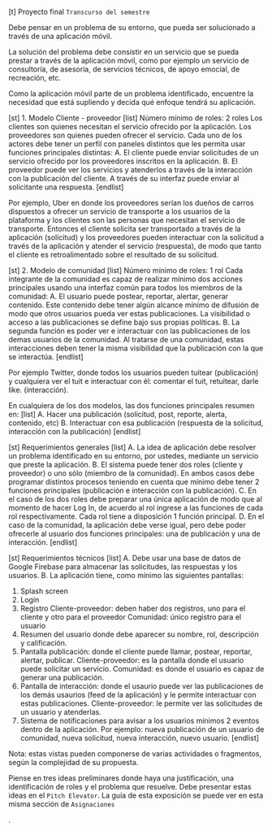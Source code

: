 [t] Proyecto final
`Transcurso del semestre`

Debe pensar en un problema de su entorno, que pueda ser solucionado a través de una aplicación móvil.

La solución del problema debe consistir en un servicio que se pueda prestar a través de la aplicación móvil, como por ejemplo un servicio de consultoría, de asesoría, de servicios técnicos, de apoyo emocial, de recreación, etc.

Como la aplicación móvil parte de un problema identificado, encuentre la necesidad que está supliendo y decida qué enfoque tendrá su aplicación.

[st] 1. Modelo Cliente - proveedor
[list]
Número mínimo de roles: 2 roles
Los clientes son quienes necesitan el servicio ofrecido por la aplicación.
Los proveedores son quienes pueden ofrecer el servicio.
Cada uno de los actores debe tener un perfil con paneles distintos que les permita usar funciones principales distintas:
A. El cliente puede enviar solicitudes de un servicio ofrecido por los proveedores inscritos en la aplicación.
B. El proveedor puede ver los servicios y atenderlos a través de la interacción con la publicación del cliente. A través de su interfaz puede enviar al solicitante una respuesta.
[endlist]

Por ejemplo, Uber en donde los proveedores serían los dueños de carros dispuestos a ofrecer un servicio de transporte a los usuarios de la plataforma y los clientes son las personas que necesitan el servicio de transporte.
Entonces el cliente solicita ser transportado a través de la aplicación (solicitud) y los proveedores pueden interactuar con la solicitud a través de la aplicación y atender el servicio (respuesta), de modo que tanto el cliente es retroalimentado sobre el resultado de su solicitud.

[st] 2. Modelo de comunidad
[list]
Número mínimo de roles: 1 rol
Cada integrante de la comunidad es capaz de realizar mínimo dos acciones principales usando una interfaz común para todos los miembros de la comunidad:
A. El usuario puede postear, reportar, alertar, generar contenido. Este contenido debe tener algún alcance mínimo de difusión de modo que otros usuarios pueda ver estas publicaciones. La visibilidad o acceso a las publicaciones se define bajo sus propias políticas.
B. La segunda función es poder ver e interactuar con las publicaciones de los demas usuarios de la comunidad. Al tratarse de una comunidad, estas interacciones deben tener la misma visibilidad que la publicación con la que se interactúa.
[endlist]

Por ejemplo Twitter, donde todos los usuarios pueden tuitear (publicación) y cualquiera ver el tuit e interactuar con él: comentar el tuit, retuitear, darle like. (interacción).

En cualquiera de los dos modelos, las dos funciones principales resumen en:
[list]
A. Hacer una publicación (solicitud, post, reporte, alerta, contenido, etc)
B. Interactuar con esa publicación (respuesta de la solicitud, interacción con la publicación)
[endlist]

[st] Requerimientos generales
[list]
A. La idea de aplicación debe resolver un problema identificado en su entorno, por ustedes, mediante un servicio que preste la aplicación.
B. El sistema puede tener dos roles (cliente y proveedor) o uno sólo (miembro de la comunidad). En ambos casos debe programar distintos procesos teniendo en cuenta que mínimo debe tener 2 funciones principales (publicación e interacción con la publicación).
C. En el caso de los dos roles debe preparar una única aplicación de modo que al momento de hacer Log In, de acuerdo al rol ingrese a las funciones de cada rol respectivamente. Cada rol tiene a disposición 1 función principal.
D. En el caso de la comunidad, la aplicación debe verse igual, pero debe poder ofrecerle al usuario dos funciones principales: una de publicación y una de interacción.
[endlist]

[st] Requerimientos técnicos
[list]
A. Debe usar una base de datos de Google Firebase para almacenar las solicitudes, las respuestas y los usuarios.
B. La aplicación tiene, como mínimo las siguientes pantallas:
1. Splash screen
2. Login
3. Registro
Cliente-proveedor: deben haber dos registros, uno para el cliente y otro para el proveedor
Comunidad: único registro para el usuario
4. Resumen del usuario donde debe aparecer su nombre, rol, descripción y calificación.
5. Pantalla publicación: donde el cliente puede llamar, postear, reportar, alertar, publicar.
Cliente-proveedor: es la pantalla donde el usuario puede solicitar un servicio.
Comunidad: es donde el usuario es capaz de generar una publicación.
6. Pantalla de interacción: donde el usaurio puede ver las publicaciones de los demás usaurios (feed de la aplicación) y le permite interactuar con estas publicaciones.
Cliente-proveedor: le permite ver las solicitudes de un usuario y atenderlas.
7. Sistema de notificaciones para avisar a los usuarios mínimos 2 eventos dentro de la aplicación. Por ejemplo: nueva publicación de un usuario de comunidad, nueva solicitud, nueva interacción, nuevo usuario.
[endlist]

Nota: estas vistas pueden componerse de varias actividades o fragmentos, según la complejidad de su propuesta.

Piense en tres ideas preliminares donde haya una justificación, una identificación de roles y el problema que resuelve. Debe presentar estas ideas en el `Pitch Elevator`. La guía de esta exposición se puede ver en esta misma sección de `Asignaciones`

.